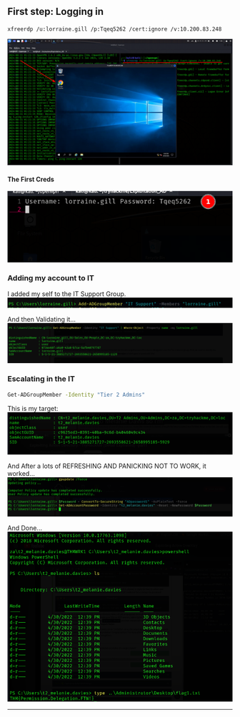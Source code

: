 
## First step: Logging in

```bash
xfreerdp /u:lorraine.gill /p:Tqeq5262 /cert:ignore /v:10.200.83.248
```

![con1.png](../../photos/Exploit/con1.png)

#### The First Creds

![con1.png](../../photos/Exploit/cred1.png)


### Adding my account to IT

I added my self to the IT Support Group.
![con1.png](../../photos/Exploit/Groub1.png)

And then Validating it...
![con1.png](../../photos/Exploit/vali.png)

### Escalating in the IT

```bash
Get-ADGroupMember -Identity "Tier 2 Admins"
```

This is my target:
![con1.png](../../photos/Exploit/id1.png)

And After a lots of REFRESHING AND PANICKING NOT TO WORK, it worked...
![con1.png](../../photos/Exploit/id2.png)

And Done...
![con1.png](../../photos/Exploit/f1.png)



---
